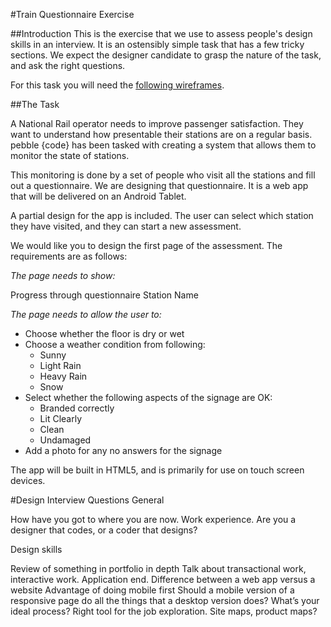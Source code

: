 #Train Questionnaire Exercise

##Introduction
This is the exercise that we use to assess people's design skills in an interview. It is an ostensibly simple task that has a few tricky sections. We expect the designer candidate to grasp the nature of the task, and ask the right questions. 

For this task you will need the <a href="https://dl.dropboxusercontent.com/u/17961414/interviews/C2C_Wireframes.pdf" target="_blank">following wireframes</a>.

##The Task

A National Rail operator needs to improve passenger satisfaction. They want to understand how presentable their stations are on a regular basis. pebble {code} has been tasked with creating a system that allows them to monitor the state of stations. 

This monitoring is done by a set of people who visit all the stations and fill out a questionnaire. We are designing that questionnaire. It is a web app that will be delivered on an Android Tablet. 

A partial design for the app is included. The user can select which station they have visited, and they can start a new assessment. 

We would like you to design the first page of the assessment. The requirements are as follows:


_The page needs to show:_

Progress through questionnaire
Station Name

_The page needs to allow the user to:_

* Choose whether the floor is dry or wet
* Choose a weather condition from following:
  * Sunny
  * Light Rain
  * Heavy Rain
  * Snow
* Select whether the following aspects of the signage are OK:
  * Branded correctly
  * Lit Clearly
  * Clean 
  * Undamaged
* Add a photo for any no answers for the signage

The app will be built in HTML5, and is primarily for use on touch screen devices. 


#Design Interview Questions
General

How have you got to where you are now.
Work experience.
Are you a designer that codes, or a coder that designs?

Design skills

Review of something in portfolio in depth
Talk about transactional work, interactive work. Application end.
Difference between a web app versus a website
Advantage of doing mobile first
Should a mobile version of a responsive page do all the things that a desktop version does?
What’s your ideal process?
Right tool for the job exploration.
Site maps, product maps?
